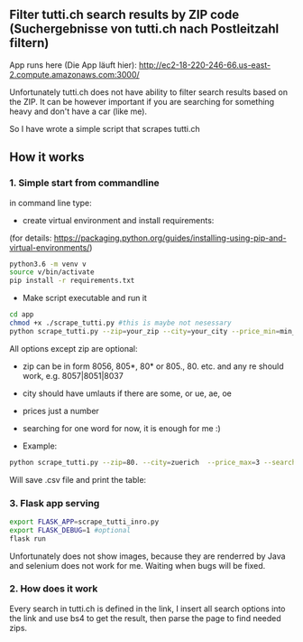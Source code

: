 ## Filter tutti.ch search results by ZIP code (Suchergebnisse von tutti.ch nach Postleitzahl filtern)

App runs here (Die App läuft hier): http://ec2-18-220-246-66.us-east-2.compute.amazonaws.com:3000/

Unfortunately tutti.ch does not have ability to filter search results based on the ZIP. It can be however important if you are searching for something heavy and don't have a car (like me).

So I have wrote a simple script that scrapes tutti.ch

## How it works

### 1. Simple start from commandline

in command line type:

* create virtual environment and install requirements:

(for details: https://packaging.python.org/guides/installing-using-pip-and-virtual-environments/)

```bash
python3.6 -m venv v
source v/bin/activate
pip install -r requirements.txt
```

* Make script executable and run it

```bash
cd app
chmod +x ./scrape_tutti.py #this is maybe not nesessary
python scrape_tutti.py --zip=your_zip --city=your_city --price_min=min_price --price_max=max_price --searching_for=what_do_you_want
```

All options except zip are optional:

- zip can be in form 8056, 805*, 80* or 805., 80. etc. and any re should work, e.g. 8057|8051|8037

- city should have umlauts if there are some, or ue, ae, oe

- prices just a number

- searching for one word for now, it is enough for me :)

* Example:

```bash
python scrape_tutti.py --zip=80. --city=zuerich  --price_max=3 --searching_for=tisch
```

Will save .csv file and print the table:

### 3. Flask app serving

```bash
export FLASK_APP=scrape_tutti_inro.py
export FLASK_DEBUG=1 #optional
flask run
```

Unfortunately does not show images, because they are renderred by Java and selenium does not work for me. Waiting when bugs will be fixed.

### 2. How does it work

Every search in tutti.ch is defined in the link, I insert all search options into the link and use bs4 to get the result, then parse the page to find needed zips.
